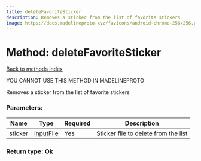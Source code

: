 ```yaml
---
title: deleteFavoriteSticker
description: Removes a sticker from the list of favorite stickers
image: https://docs.madelineproto.xyz/favicons/android-chrome-256x256.png
---
```

# Method: deleteFavoriteSticker  
[Back to methods index](index.md)


YOU CANNOT USE THIS METHOD IN MADELINEPROTO


Removes a sticker from the list of favorite stickers

### Parameters:

| Name     |    Type       | Required | Description |
|----------|---------------|----------|-------------|
|sticker|[InputFile](../types/InputFile.md) | Yes|Sticker file to delete from the list|


### Return type: [Ok](../types/Ok.md)

